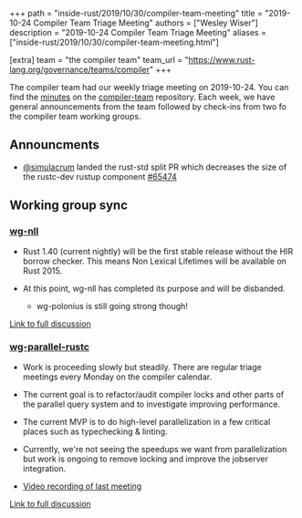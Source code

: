 +++
path = "inside-rust/2019/10/30/compiler-team-meeting"
title = "2019-10-24 Compiler Team Triage Meeting"
authors = ["Wesley Wiser"]
description = "2019-10-24 Compiler Team Triage Meeting"
aliases = ["inside-rust/2019/10/30/compiler-team-meeting.html"]

[extra]
team = "the compiler team"
team_url = "https://www.rust-lang.org/governance/teams/compiler"
+++

The compiler team had our weekly triage meeting on 2019-10-24.
You can find the [minutes](https://rust-lang.github.io/compiler-team/minutes/triage-meeting/2019-10-24/) on the [compiler-team](https://github.com/rust-lang/compiler-team) repository.
Each week, we have general announcements from the team followed by check-ins from two fo the compiler team working groups.

## Announcments

- [@simulacrum](https://github.com/Mark-Simulacrum) landed the rust-std split PR which decreases the size of the rustc-dev rustup component [#65474](https://github.com/rust-lang/rust/pull/65474)

## Working group sync

### [wg-nll](https://rust-lang.github.io/compiler-team/working-groups/nll/)

- Rust 1.40 (current nightly) will be the first stable release without the HIR borrow checker.
This means Non Lexical Lifetimes will be available on Rust 2015.

- At this point, wg-nll has completed its purpose and will be disbanded.
  - wg-polonius is still going strong though!

[Link to full discussion](https://rust-lang.zulipchat.com/#narrow/stream/131828-t-compiler/topic/weekly.20meeting.202019-10-24.20.2354818/near/178960111)

### [wg-parallel-rustc](https://rust-lang.github.io/compiler-team/working-groups/parallel-rustc/)

- Work is proceeding slowly but steadily.
There are regular triage meetings every Monday on the compiler calendar.

- The current goal is to refactor/audit compiler locks and other parts of the parallel query system and to investigate improving performance.

- The current MVP is to do high-level parallelization in a few critical places such as typechecking & linting.

- Currently, we're not seeing the speedups we want from parallelization but work is ongoing to remove locking and improve the jobserver integration.

- [Video recording of last meeting](https://youtu.be/lVjW0Nw8N_g)

[Link to full discussion](https://rust-lang.zulipchat.com/#narrow/stream/131828-t-compiler/topic/weekly.20meeting.202019-10-24.20.2354818/near/178960379)
